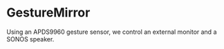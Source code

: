# GestureMirror
Using an APDS9960 gesture sensor, we control an external monitor and a SONOS speaker.